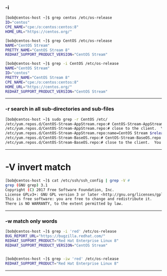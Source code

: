 
### -i

```bash
[bob@centos-host ~]$ grep centos /etc/os-release 
ID="centos"
CPE_NAME="cpe:/o:centos:centos:8"
HOME_URL="https://centos.org/"
```


```bash
[bob@centos-host ~]$ grep CentOS /etc/os-release 
NAME="CentOS Stream"
PRETTY_NAME="CentOS Stream 8"
REDHAT_SUPPORT_PRODUCT_VERSION="CentOS Stream"
```


```bash
[bob@centos-host ~]$ grep -i CentOS /etc/os-release 
NAME="CentOS Stream"
ID="centos"
PRETTY_NAME="CentOS Stream 8"
CPE_NAME="cpe:/o:centos:centos:8"
HOME_URL="https://centos.org/"
REDHAT_SUPPORT_PRODUCT_VERSION="CentOS Stream"
```

________________________________________________________________________________________________


### -r search in all sub-directories and sub-files

```bash
[bob@centos-host ~]$ sudo grep -r CentOS /etc/
/etc/yum.repos.d/CentOS-Stream-AppStream.repo:# CentOS-Stream-AppStream.repo
/etc/yum.repos.d/CentOS-Stream-AppStream.repo:# close to the client.  You should use this for CentOS updates unless you are
/etc/yum.repos.d/CentOS-Stream-AppStream.repo:name=CentOS Stream $releasever - AppStream
/etc/yum.repos.d/CentOS-Stream-BaseOS.repo:# CentOS-Stream-BaseOS.repo
/etc/yum.repos.d/CentOS-Stream-BaseOS.repo:# close to the client.  You should use this for CentOS updates unless you are
```

________________________________________________________________________________________________


# -V invert match

```bash
[bob@centos-host ~]$ cat /etc/ssh/ssh_config | grep -V #
grep (GNU grep) 3.1
Copyright (C) 2017 Free Software Foundation, Inc.
License GPLv3+: GNU GPL version 3 or later <http://gnu.org/licenses/gpl.html>.
This is free software: you are free to change and redistribute it.
There is NO WARRANTY, to the extent permitted by law.
```

________________________________________________________________________________________________


### -w match only words

```bash
[bob@centos-host ~]$ grep -i 'red' /etc/os-release 
BUG_REPORT_URL="https://bugzilla.redhat.com/"
REDHAT_SUPPORT_PRODUCT="Red Hat Enterprise Linux 8"
REDHAT_SUPPORT_PRODUCT_VERSION="CentOS Stream"


[bob@centos-host ~]$ grep -iw 'red' /etc/os-release 
REDHAT_SUPPORT_PRODUCT="Red Hat Enterprise Linux 8"
```

________________________________________________________________________________________________
